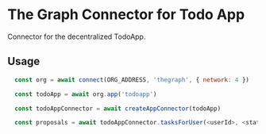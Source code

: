 # The Graph Connector for Todo App

Connector for the decentralized TodoApp.

## Usage

```js
  const org = await connect(ORG_ADDRESS, 'thegraph', { network: 4 })

  const todoApp = await org.app('todoapp')

  const todoAppConnector = await createAppConnector(todoApp)

  const proposals = await todoAppConnector.tasksForUser(<userId>, <status>, { first: <first>, skip: <skip> })
```
